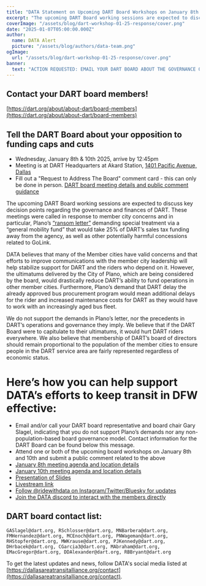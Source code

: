 ```yaml
---
title: "DATA Statement on Upcoming DART Board Workshops on January 8th and 10th 2025"
excerpt: "The upcoming DART Board working sessions are expected to discuss key decision points regarding the governance and finances of DART"
coverImage: "/assets/blog/dart-workshop-01-25-response/cover.png"
date: "2025-01-07T05:00:00.000Z"
author:
  name: DATA Alert
  picture: "/assets/blog/authors/data-team.png"
ogImage:
  url: "/assets/blog/dart-workshop-01-25-response/cover.png"
banner: 
  text: "ACTION REQUESTED: EMAIL YOUR DART BOARD ABOUT THE GOVERNANCE OF DART"
---
```


## Contact your DART board members!

[https://dart.org/about/about-dart/board-members](https://dart.org/about/about-dart/board-members)

## Tell the DART Board about your opposition to funding caps and cuts

* Wednesday, January 8th & 10th 2025, arrive by 12:45pm
* Meeting is at DART Headquarters at Akard Station, [1401 Pacific Avenue, Dallas](https://maps.app.goo.gl/36uCk3suvRdJPfM47)
* Fill out a "Request to Address The Board" comment card - this can only be done in person. [DART board meeting details and public comment guidance](https://www.dart.org/about/public-access-information/board-meetings-information)


The upcoming DART Board working sessions are expected to discuss key decision points regarding the governance and finances of DART. These meetings were called in response to member city concerns and in particular, Plano’s [“ransom letter”](/assets/blog/data-statement-plano-ila/jbm-to-gary-slagel-dart-12-13-2024.pdf) demanding special treatment via a “general mobility fund” that would take 25% of DART’s sales tax funding away from the agency, as well as other potentially harmful concessions related to GoLink. 

DATA believes that many of the Member cities have valid concerns and that efforts to improve communications with the member city leadership will help stabilize support for DART and the riders who depend on it. However, the ultimatums delivered by the City of Plano, which are being considered by the board, would drastically reduce DART’s ability to fund operations in other member cities. Furthermore, Plano’s demand that DART delay the already approved bus procurement program would mean additional delays for the rider and increased maintenance costs for DART as they would have to work with an increasingly aged bus fleet.

We do not support the demands in Plano’s letter, nor the precedents in DART’s operations and governance they imply. We believe that if the DART Board were to capitulate to their ultimatums, it would hurt DART riders everywhere.  We also believe that membership of DART’s board of directors should remain proportional to the population of the member cities to ensure people in the DART service area are fairly represented regardless of economic status.

# Here’s how you can help support DATA’s efforts to keep transit in DFW effective:

- Email and/or call your DART board representative and board chair Gary Slagel, indicating that you do not support Plano’s demands nor any non-population-based board governance model. Contact information for the DART Board can be found below this message.
- Attend one or both of the upcoming board workshops on January 8th and 10th and submit a public comment related to the above
- [January 8th meeting agenda and location details](https://dartorgcmsblob.dart.org/prod/docs/default-source/about-dart/2025-01-08-special-called-meeting-of-the-committee-of-the-whole-agenda.pdf?sfvrsn=f1f38c59_1)
- [January 10th meeting agenda and location details](https://dartorgcmsblob.dart.org/prod/docs/default-source/about-dart/2025-01-10-special-called-meeting-of-the-committee-of-the-whole-agenda-packet.pdf?sfvrsn=1c859ef6_1)
- [Presentation of Slides](/assets/blog/dart-workshop-01-25-response/presentation.pdf)
- [Livestream link](https://www.dart.org/about/public-access-information/board-meetings-information/dart-board-meeting-video)
- [Follow @ridewithdata on Instagram/Twitter/Bluesky for updates](/contact)
- [Join the DATA discord to interact with the members directly](https://discord.gg/DF23rXbY)

## DART board contact list:

```text
GASlagel@dart.org, RSchlosser@dart.org, MNBarbera@dart.org, FMHernandez@dart.org, MCEnoch@dart.org, PNWageman@dart.org, RHStopfer@dart.org, MWKrause@dart.org, PJKennedy@dart.org, DHrbacek@dart.org, CGarcia3@dart.org, MAbraham@dart.org, EMacGregor@dart.org, DDAlexander@dart.org, RBBryant@dart.org
```

To get the latest updates and news, follow DATA's social media listed at [https://dallasareatransitalliance.org/contact](https://dallasareatransitalliance.org/contact).
